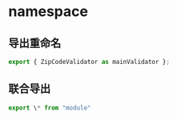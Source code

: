 # namespace

## 导出重命名

```ts
export { ZipCodeValidator as mainValidator };
```

## 联合导出

```ts
export \* from "module"
```
